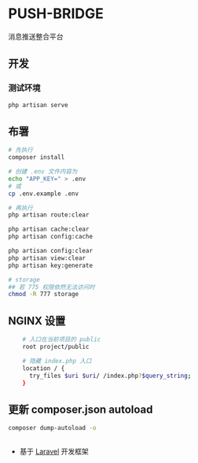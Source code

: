 # PUSH-BRIDGE
消息推送整合平台

## 开发
### 测试环境
```bash
php artisan serve
```

## 布署
```bash
# 先执行 
composer install

# 创建 .env 文件内容为
echo "APP_KEY=" > .env
# 或
cp .env.example .env

# 再执行
php artisan route:clear

php artisan cache:clear
php artisan config:cache

php artisan config:clear
php artisan view:clear
php artisan key:generate

# storage
## 若 775 权限依然无法访问时
chmod -R 777 storage
```

## NGINX 设置
```bash
    # 入口在当前项目的 public
    root project/public

    # 隐藏 index.php 入口
    location / {
      try_files $uri $uri/ /index.php?$query_string;
    }
```

## 更新 composer.json autoload
```bash
composer dump-autoload -o
```

## 
- 基于 [Laravel](https://laravel.com/) 开发框架
